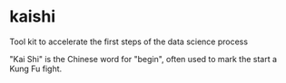 # kaishi
Tool kit to accelerate the first steps of the data science process

"Kai Shi" is the Chinese word for "begin", often used to mark the start a Kung Fu fight.
